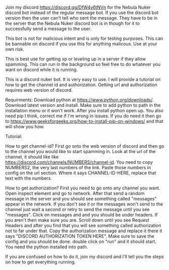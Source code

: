 Join my discord https://discord.gg/DfW4y6tNVn for the Nebula Nuker discord bot instead of the regular message bot. If you use the discord bot version then the user can't tell who sent the message. They have to be in the server that the Nebula Nuker discord bot is in though for it to successfully send a message to the user.

This bot is not for malicious intent and is only for testing purposes. This can be bannable on discord if you use this for anything malicous. Use at your own risk.

This is best use for getting xp or leveling up in a server if they allow spamming. This can run in the background so feel free to do whatever you want on discord while it is running.

This is a discord nuker bot. It is very easy to use. I will provide a tutorial on how to get the channel id and authorization. Getting url and authorization requires web version of discord.

Requirments:
Download python at https://www.python.org/downloads/. Download latest version and install. Make sure to add python to path in the installation menu or it won't work. After you install python open up. You also need pip I think, correct me if I'm wrong in issues. If you do need it then go to https://www.geeksforgeeks.org/how-to-install-pip-on-windows/ and that will show you how.

Tutorial:

How to get channel-id?
First go onto the web version of discord and then go to the channel you would like to start spamming in. Look at the url of the channel, it should like like https://discord.com/channels/NUMBERS/channel-id.
You need to copy NUMBERS2, the very last numbers of the link. Paste those numbers in config on the url section. Where it says CHANNEL-ID-HERE, replace that text with the numbers.

How to get authorization?
First you need to go onto any channel you want. Open inspect element and go to network. After that send a random message in the server and you should see something called "messages" appear in the network. If you don't see it or the messages won't send to the channel just wait a second or retry to send the message until you see "messages". Click on messages and and you should be under headers. If you aren't then make sure you are. Scroll down until you see Request Headers and after you find that you will see something called authorization not to far under that. Copy the authorization message and replace it there it says "DISCORD AUTHORIZATION TOKEN HERE". Make sure to save the config and you should be done. double click on "run" and it should start. You need the python installed into path.

If you are confused on how to do it, join my discord and I'll tell you the steps on how to get everything running.
